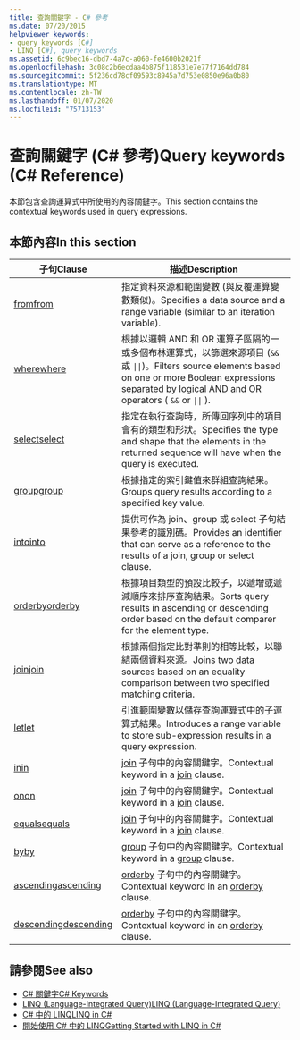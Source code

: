 ```yaml
---
title: 查詢關鍵字 - C# 參考
ms.date: 07/20/2015
helpviewer_keywords:
- query keywords [C#]
- LINQ [C#], query keywords
ms.assetid: 6c9bec16-dbd7-4a7c-a060-fe4600b2021f
ms.openlocfilehash: 3c08c2b6ecdaa4b875f118531e7e77f7164dd784
ms.sourcegitcommit: 5f236cd78cf09593c8945a7d753e0850e96a0b80
ms.translationtype: MT
ms.contentlocale: zh-TW
ms.lasthandoff: 01/07/2020
ms.locfileid: "75713153"
---
```

# <a name="query-keywords-c-reference"></a><span data-ttu-id="bbceb-102">查詢關鍵字 (C# 參考)</span><span class="sxs-lookup"><span data-stu-id="bbceb-102">Query keywords (C# Reference)</span></span>

<span data-ttu-id="bbceb-103">本節包含查詢運算式中所使用的內容關鍵字。</span><span class="sxs-lookup"><span data-stu-id="bbceb-103">This section contains the contextual keywords used in query expressions.</span></span>

## <a name="in-this-section"></a><span data-ttu-id="bbceb-104">本節內容</span><span class="sxs-lookup"><span data-stu-id="bbceb-104">In this section</span></span>

|<span data-ttu-id="bbceb-105">子句</span><span class="sxs-lookup"><span data-stu-id="bbceb-105">Clause</span></span>|<span data-ttu-id="bbceb-106">描述</span><span class="sxs-lookup"><span data-stu-id="bbceb-106">Description</span></span>|
|------------|-----------------|
|[<span data-ttu-id="bbceb-107">from</span><span class="sxs-lookup"><span data-stu-id="bbceb-107">from</span></span>](from-clause.md)|<span data-ttu-id="bbceb-108">指定資料來源和範圍變數 (與反覆運算變數類似)。</span><span class="sxs-lookup"><span data-stu-id="bbceb-108">Specifies a data source and a range variable (similar to an iteration variable).</span></span>|
|[<span data-ttu-id="bbceb-109">where</span><span class="sxs-lookup"><span data-stu-id="bbceb-109">where</span></span>](where-clause.md)|<span data-ttu-id="bbceb-110">根據以邏輯 AND 和 OR 運算子區隔的一或多個布林運算式，以篩選來源項目 (`&&` 或 <code>&#124;&#124;</code>)。</span><span class="sxs-lookup"><span data-stu-id="bbceb-110">Filters source elements based on one or more Boolean expressions separated by logical AND and OR operators ( `&&` or <code>&#124;&#124;</code> ).</span></span>|
|[<span data-ttu-id="bbceb-111">select</span><span class="sxs-lookup"><span data-stu-id="bbceb-111">select</span></span>](select-clause.md)|<span data-ttu-id="bbceb-112">指定在執行查詢時，所傳回序列中的項目會有的類型和形狀。</span><span class="sxs-lookup"><span data-stu-id="bbceb-112">Specifies the type and shape that the elements in the returned sequence will have when the query is executed.</span></span>|
|[<span data-ttu-id="bbceb-113">group</span><span class="sxs-lookup"><span data-stu-id="bbceb-113">group</span></span>](group-clause.md)|<span data-ttu-id="bbceb-114">根據指定的索引鍵值來群組查詢結果。</span><span class="sxs-lookup"><span data-stu-id="bbceb-114">Groups query results according to a specified key value.</span></span>|
|[<span data-ttu-id="bbceb-115">into</span><span class="sxs-lookup"><span data-stu-id="bbceb-115">into</span></span>](into.md)|<span data-ttu-id="bbceb-116">提供可作為 join、group 或 select 子句結果參考的識別碼。</span><span class="sxs-lookup"><span data-stu-id="bbceb-116">Provides an identifier that can serve as a reference to the results of a join, group or select clause.</span></span>|
|[<span data-ttu-id="bbceb-117">orderby</span><span class="sxs-lookup"><span data-stu-id="bbceb-117">orderby</span></span>](orderby-clause.md)|<span data-ttu-id="bbceb-118">根據項目類型的預設比較子，以遞增或遞減順序來排序查詢結果。</span><span class="sxs-lookup"><span data-stu-id="bbceb-118">Sorts query results in ascending or descending order based on the default comparer for the element type.</span></span>|
|[<span data-ttu-id="bbceb-119">join</span><span class="sxs-lookup"><span data-stu-id="bbceb-119">join</span></span>](join-clause.md)|<span data-ttu-id="bbceb-120">根據兩個指定比對準則的相等比較，以聯結兩個資料來源。</span><span class="sxs-lookup"><span data-stu-id="bbceb-120">Joins two data sources based on an equality comparison between two specified matching criteria.</span></span>|
|[<span data-ttu-id="bbceb-121">let</span><span class="sxs-lookup"><span data-stu-id="bbceb-121">let</span></span>](let-clause.md)|<span data-ttu-id="bbceb-122">引進範圍變數以儲存查詢運算式中的子運算式結果。</span><span class="sxs-lookup"><span data-stu-id="bbceb-122">Introduces a range variable to store sub-expression results in a query expression.</span></span>|
|[<span data-ttu-id="bbceb-123">in</span><span class="sxs-lookup"><span data-stu-id="bbceb-123">in</span></span>](in.md)|<span data-ttu-id="bbceb-124">[join](join-clause.md) 子句中的內容關鍵字。</span><span class="sxs-lookup"><span data-stu-id="bbceb-124">Contextual keyword in a [join](join-clause.md) clause.</span></span>|
|[<span data-ttu-id="bbceb-125">on</span><span class="sxs-lookup"><span data-stu-id="bbceb-125">on</span></span>](on.md)|<span data-ttu-id="bbceb-126">[join](join-clause.md) 子句中的內容關鍵字。</span><span class="sxs-lookup"><span data-stu-id="bbceb-126">Contextual keyword in a [join](join-clause.md) clause.</span></span>|
|[<span data-ttu-id="bbceb-127">equals</span><span class="sxs-lookup"><span data-stu-id="bbceb-127">equals</span></span>](equals.md)|<span data-ttu-id="bbceb-128">[join](join-clause.md) 子句中的內容關鍵字。</span><span class="sxs-lookup"><span data-stu-id="bbceb-128">Contextual keyword in a [join](join-clause.md) clause.</span></span>|
|[<span data-ttu-id="bbceb-129">by</span><span class="sxs-lookup"><span data-stu-id="bbceb-129">by</span></span>](by.md)|<span data-ttu-id="bbceb-130">[group](group-clause.md) 子句中的內容關鍵字。</span><span class="sxs-lookup"><span data-stu-id="bbceb-130">Contextual keyword in a [group](group-clause.md) clause.</span></span>|
|[<span data-ttu-id="bbceb-131">ascending</span><span class="sxs-lookup"><span data-stu-id="bbceb-131">ascending</span></span>](ascending.md)|<span data-ttu-id="bbceb-132">[orderby](orderby-clause.md) 子句中的內容關鍵字。</span><span class="sxs-lookup"><span data-stu-id="bbceb-132">Contextual keyword in an [orderby](orderby-clause.md) clause.</span></span>|
|[<span data-ttu-id="bbceb-133">descending</span><span class="sxs-lookup"><span data-stu-id="bbceb-133">descending</span></span>](descending.md)|<span data-ttu-id="bbceb-134">[orderby](orderby-clause.md) 子句中的內容關鍵字。</span><span class="sxs-lookup"><span data-stu-id="bbceb-134">Contextual keyword in an [orderby](orderby-clause.md) clause.</span></span>|

## <a name="see-also"></a><span data-ttu-id="bbceb-135">請參閱</span><span class="sxs-lookup"><span data-stu-id="bbceb-135">See also</span></span>

- [<span data-ttu-id="bbceb-136">C# 關鍵字</span><span class="sxs-lookup"><span data-stu-id="bbceb-136">C# Keywords</span></span>](index.md)
- [<span data-ttu-id="bbceb-137">LINQ (Language-Integrated Query)</span><span class="sxs-lookup"><span data-stu-id="bbceb-137">LINQ (Language-Integrated Query)</span></span>](../../programming-guide/concepts/linq/index.md)
- [<span data-ttu-id="bbceb-138">C# 中的 LINQ</span><span class="sxs-lookup"><span data-stu-id="bbceb-138">LINQ in C#</span></span>](../../linq/index.md)
- [<span data-ttu-id="bbceb-139">開始使用 C# 中的 LINQ</span><span class="sxs-lookup"><span data-stu-id="bbceb-139">Getting Started with LINQ in C#</span></span>](/dotnet/csharp/programming-guide/concepts/linq/)
